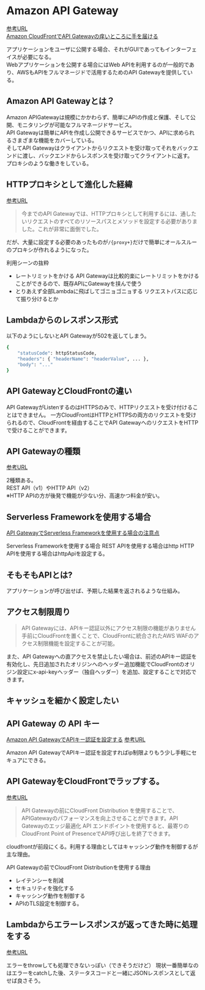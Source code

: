 # Amazon API Gateway

[参考URL](https://dev.classmethod.jp/articles/what-does-amazon-api-gateway-do/)  
[Amazon CloudFrontでAPI Gatewayの痒いところに手を届ける](https://dev.classmethod.jp/articles/cache-api-gateway-by-cloudfront/)

アプリケーションをユーザに公開する場合、それがGUIであってもインターフェイスが必要になる。  
Webアプリケーションを公開する場合にはWeb APIを利用するのが一般的であり、AWSもAPIをフルマネージドで活用するためのAPI Gatewayを提供している。

## Amazon API Gatewayとは？

Amazon APIGatewayは規模にかかわらず、簡単にAPIの作成と保護、そして公開、モニタリングが可能なフルマネージドサービス。  
API Gatewayは簡単にAPIを作成し公開できるサービスでかつ、APIに求められるさまざまな機能をカバーしている。  
そしてAPI Gatewayはクライアントからリクエストを受け取ってそれをバックエンドに渡し、バックエンドからレスポンスを受け取ってクライアントに返す。  
プロキシのような働きをしている。  

## HTTPプロキシとして進化した経緯
[参考URL](https://qiita.com/_mogaming/items/4e9d8c62739399b076b7)

>今までのAPI Gatewayでは、HTTPプロキシとして利用するには、通したいリクエストのすべてのリソースパスとメソッドを設定する必要がありました。これが非常に面倒でした。

だが、大量に設定する必要のあったものが`/{proxy+}`だけで簡単にオールスルーのプロキシが作れるようになった。  

利用シーンの抜粋  
- レートリミットをかける
  API Gatewayは比較的楽にレートリミットをかけることができるので、既存APIにGatewayを挟んで使う
- とりあえず全部Lambdaに飛ばしてゴニョゴニョする
  リクエストパスに応じて振り分けるとか

## Lambdaからのレスポンス形式

以下のようにしないとAPI Gatewayが502を返してしまう。

```sh
{
    "statusCode": httpStatusCode,
    "headers": { "headerName": "headerValue", ... },
    "body": "..."
}
```

## API GatewayとCloudFrontの違い

API GatewayがListenするのはHTTPSのみで、HTTPリクエストを受け付けることはできません。 一方CloudFrontはHTTPとHTTPSの両方のリクエストを受けられるので、CloudFrontを経由することでAPI GatewayへのリクエストをHTTPで受けることができます。

## API Gatewayの種類
[参考URL](https://zenn.dev/marokanatani/articles/aws_api_gateway_behavior_go_around)

2種類ある。  
REST API（v1）やHTTP API（v2）  
※HTTP APIの方が後発で機能が少ない分、高速かつ料金が安い。

## Serverless Frameworkを使用する場合
[API GatewayでServerless Frameworkを使用する場合の注意点](https://zenn.dev/marokanatani/articles/aws_api_gateway_behavior_go_around)

Serverless Frameworkを使用する場合
REST APIを使用する場合はhttp
HTTP APIを使用する場合はhttpApiを設定する。

## そもそもAPIとは?

アプリケーションが呼び出せば、予期した結果を返されるような仕組み。

## アクセス制限周り

>API Gatewayには、APIキー認証以外にアクセス制限の機能がありません
手前にCloudFrontを置くことで、CloudFrontに統合されたAWS WAFのアクセス制限機能を設定することが可能。

また、API Gatewayへの直アクセスを禁止したい場合は、前述のAPIキー認証を有効化し、先日追加されたオリジンへのヘッダー追加機能でCloudFrontのオリジン設定にx-api-keyヘッダー（独自ヘッダー）を追加、設定することで対応できます。

## キャッシュを細かく設定したい


## API Gateway の API キー
[Amazon API GatewayでAPIキー認証を設定する](https://dev.classmethod.jp/articles/apigateway-apikey-auth/)
[参考URL](https://nasrinjp1.hatenablog.com/entry/2019/10/08/212938)

Amazon API GatewayでAPIキー認証を設定すればip制限よりもう少し手軽にセキュアにできる。

## API GatewayをCloudFrontでラップする。
[参考URL](https://dev.classmethod.jp/articles/api-gateway-with-cloudfront-distribution/)

>API Gatewayの前にCloudFront Distribution を使用することで、APIGatewayのパフォーマンスを向上させることができます。API Gatewayのエッジ最適化 API エンドポイントを使用すると、最寄りのCloudFront Point of PresenceでAPI呼び出しを終了できます。

cloudfrontが前段にくる。利用する理由としてはキャッシング動作を制御するが主な理由。

API Gatewayの前でCloudFront Distributionを使用する理由
- レイテンシーを削減
- セキュリティを強化する
- キャッシング動作を制御する
- APIのTLS設定を制御する。


## Lambdaからエラーレスポンスが返ってきた時に処理をする
[参考URL](https://docs.aws.amazon.com/ja_jp/apigateway/latest/developerguide/handle-errors-in-lambda-integration.html)

エラーをthrowしても処理できないっぽい（できそうだけど）
現状一番簡単なのはエラーをcatchした後、ステータスコードと一緒にJSONレスポンスとして返せば良さそう。